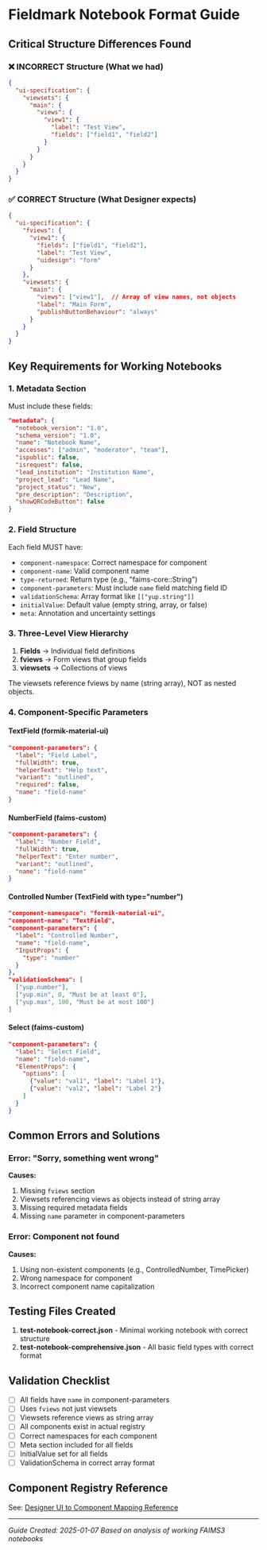 # Fieldmark Notebook Format Guide

## Critical Structure Differences Found

### ❌ INCORRECT Structure (What we had)
```json
{
  "ui-specification": {
    "viewsets": {
      "main": {
        "views": {
          "view1": {
            "label": "Test View",
            "fields": ["field1", "field2"]
          }
        }
      }
    }
  }
}
```

### ✅ CORRECT Structure (What Designer expects)
```json
{
  "ui-specification": {
    "fviews": {
      "view1": {
        "fields": ["field1", "field2"],
        "label": "Test View",
        "uidesign": "form"
      }
    },
    "viewsets": {
      "main": {
        "views": ["view1"],  // Array of view names, not objects
        "label": "Main Form",
        "publishButtonBehaviour": "always"
      }
    }
  }
}
```

## Key Requirements for Working Notebooks

### 1. Metadata Section
Must include these fields:
```json
"metadata": {
  "notebook_version": "1.0",
  "schema_version": "1.0",
  "name": "Notebook Name",
  "accesses": ["admin", "moderator", "team"],
  "ispublic": false,
  "isrequest": false,
  "lead_institution": "Institution Name",
  "project_lead": "Lead Name",
  "project_status": "New",
  "pre_description": "Description",
  "showQRCodeButton": false
}
```

### 2. Field Structure
Each field MUST have:
- `component-namespace`: Correct namespace for component
- `component-name`: Valid component name
- `type-returned`: Return type (e.g., "faims-core::String")
- `component-parameters`: Must include `name` field matching field ID
- `validationSchema`: Array format like `[["yup.string"]]`
- `initialValue`: Default value (empty string, array, or false)
- `meta`: Annotation and uncertainty settings

### 3. Three-Level View Hierarchy
1. **Fields** → Individual field definitions
2. **fviews** → Form views that group fields
3. **viewsets** → Collections of views

The viewsets reference fviews by name (string array), NOT as nested objects.

### 4. Component-Specific Parameters

#### TextField (formik-material-ui)
```json
"component-parameters": {
  "label": "Field Label",
  "fullWidth": true,
  "helperText": "Help text",
  "variant": "outlined",
  "required": false,
  "name": "field-name"
}
```

#### NumberField (faims-custom)
```json
"component-parameters": {
  "label": "Number Field",
  "fullWidth": true,
  "helperText": "Enter number",
  "variant": "outlined",
  "name": "field-name"
}
```

#### Controlled Number (TextField with type="number")
```json
"component-namespace": "formik-material-ui",
"component-name": "TextField",
"component-parameters": {
  "label": "Controlled Number",
  "name": "field-name",
  "InputProps": {
    "type": "number"
  }
},
"validationSchema": [
  ["yup.number"],
  ["yup.min", 0, "Must be at least 0"],
  ["yup.max", 100, "Must be at most 100"]
]
```

#### Select (faims-custom)
```json
"component-parameters": {
  "label": "Select Field",
  "name": "field-name",
  "ElementProps": {
    "options": [
      {"value": "val1", "label": "Label 1"},
      {"value": "val2", "label": "Label 2"}
    ]
  }
}
```

## Common Errors and Solutions

### Error: "Sorry, something went wrong"
**Causes:**
1. Missing `fviews` section
2. Viewsets referencing views as objects instead of string array
3. Missing required metadata fields
4. Missing `name` parameter in component-parameters

### Error: Component not found
**Causes:**
1. Using non-existent components (e.g., ControlledNumber, TimePicker)
2. Wrong namespace for component
3. Incorrect component name capitalization

## Testing Files Created

1. **test-notebook-correct.json** - Minimal working notebook with correct structure
2. **test-notebook-comprehensive.json** - All basic field types with correct format

## Validation Checklist

- [ ] All fields have `name` in component-parameters
- [ ] Uses `fviews` not just viewsets
- [ ] Viewsets reference views as string array
- [ ] All components exist in actual registry
- [ ] Correct namespaces for each component
- [ ] Meta section included for all fields
- [ ] InitialValue set for all fields
- [ ] ValidationSchema in correct array format

## Component Registry Reference

See: [Designer UI to Component Mapping Reference](./references/designer-component-mapping.md)

---

*Guide Created: 2025-01-07*
*Based on analysis of working FAIMS3 notebooks*